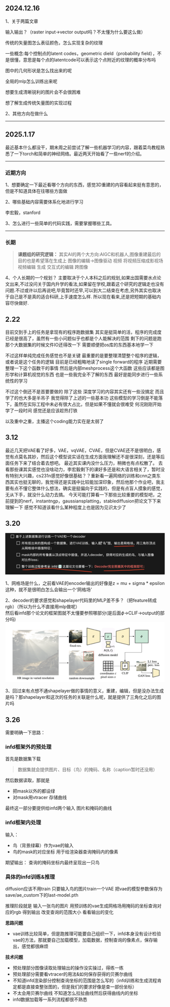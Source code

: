 ## 2024.12.16

1、关于两篇文章

输入输出？（raster input->vector output吗？不太懂为什么要这么做）

传统的矢量图怎么表征颜色，怎么实现复杂的纹理

一些概念:每个控制点的latent codes，geometric dield（probability field），不是很懂，意思是每个点的latentcode可以表示这个点附近的纹理的概率分布吗

图中的几何形状是怎么找出来的呢

全局的mlp怎么训练出来呢

想要生成清晰锐利的图片会不会很困难

想了解生成传统矢量图的实现过程

2、其他方向在做什么

---

## 2025.1.17

最近基本什么都没干，期末周之前尝试了解一些机器学习的内容，跟着菜鸟教程熟悉了一下torch和简单的神经网络。最近两天开始看了一些nerf的介绍。

---
### 近期方向

1、想要确定一下最近看哪个方向的东西，感觉3D重建的内容看起来挺有意思的，但是不知道具体在往哪些方面做

2、哪些基础内容需要体系化地进行学习

李宏毅，stanford

3、怎么进行一些简单的代码实践，需要掌握哪些工具。

---
### 长期

>**课题组的研究逻辑：**
>其实AI的两个大方向:AIGC和机器人,图像重建最后的目的也是希望落在生成上
>图像的编辑->图像驱动
>视频 将视频压缩成影视场 视频编辑
>生成 
>交互式的编辑 跨图像

4、个人长期的一个规划？
主要取决于个人本科之后的规划,如果出国需要水点论文出来,不过没问关于国内升学的看法,如果留在学校,跟着这个研究的逻辑走也没有问题.不过或许以后再说吧,毕竟暂时还早,可以到大二结束在考虑,另外其实也取决于自己是不是真的适合科研,上手速度怎么样.
所以现在看来,还是把短期的基础内容尽快做好.

## 2.22

目前交到手上的任务是拿现有的程序跑数据集 
其实是挺简单的活，程序的完成度已经是很高了，虽然有一些小问题似乎也都是个人能解决的范围
剩下的问题是跑那个大数据集的时候文件IO还得改一下
需要顺便把os库的东西基本地学一下

不过这样单纯完成任务感觉也不是关键
最重要的是要整理清楚整个程序的逻辑，或者说是这个任务的逻辑
目前是已经粗略地读了single forward的程序 
近期需要整理一下这个函数干的事情 然后是内部meshprocess这个大函数
这些应该都是图形学和计算机视觉的东西 也是一些我完全不了解的东西 最好是能同步进行一些系统性的学习

不过这个倒还不是首要要做的 除了这些 深度学习的内容其实还有一些没搞定 而且学了的也大多是半吊子 我觉得除了上述的一些基本功 这些模型的学习倒是不能落下，虽然在实际工程中未必有很大占比，但是如果不懂就会很难受
何况刚刚开始学了一段时间 感觉还是应该趁热打铁

以及重中之重，主播这个coding能力实在是太弱了

## 3.12

最近几天把VAE看了好多，VAE，vqVAE，CVAE，但是CVAE还不是很明白，感觉有点莫名其妙，然后这个模型说实话在生成方面我理解还不是很深刻，还是等后面任务下来了结合着去想吧。
最近其实课内没什么压力，稍微也有点松散了。
去看那些课其实感觉也没啥动力，李宏毅剩下的课好多还是和大语言相关了，暂时没有特别大兴趣，cs231n感觉好像很基础？？重新看一遍网络的训练和cnn之类东西其实也挺无聊的，我觉得还是实践中比较能加深印象，然后他那个作业吧，我主要有点不懂它整体什么想法，确实是挺偏向于实践的，但是有点盲人摸象的感觉，无从下手，就没什么动力去搞。
今天可能打算看一下那些比较重要的模型吧，之前提到的nerf，instantngp，gaussiansplatting，stablediffusion把论文下下来理解一下
感觉不知道该看什么某种程度上也是因为见识太少了

## 3.20

![alt text](<./image/p3.png>)

1、网格场是什么，之前看VAE的encoder输出的好像是z = mu + sigma * epsilon这种，就不是很明白怎么会输出一个‘网格场’

2、decoder的要求感觉和shapelayer代码里的MLP差不多？（把feature转成rgb）（所以为什么不直接用mlp做呢）  
然后看infd那个论文的框架图就不太懂要参照哪部分(是后面$\phi$->CLIF->output的部分吗)
![alt text](<./image/p4.png>)

3、回过来有点想不通shapelayer做的事情的意义，重建，编辑，但是没办法生成是吗？那shapelayer和这次的任务的关联是什么呢，就是提供了三角化之后的图片吗

## 3.26

需要明确一下思路：

### infd框架外的预处理

首先是数据集下载
> 数据集就会提供图片、目标（鸟）的掩码、名称（caption暂时还没用）

然后数据读取，那就是
- 把mask以外的都设绿
- 对mask用vtracer 存储曲线

最终这一部分要提供给infd两个输入 图片和掩码的曲线

### infd框架内处理 

输入：
- 鸟（背景绿幕）作为vae的输入
- 鸟的mask的对应坐标 用于给渲染器查询掩码内的像素
  
期望输出：
查询的掩码坐标内最终呈现出一只鸟

### 具体的infd训练&推理

diffusion应该不用train 只要输入鸟的图片train一个VAE
把vae的模型参数保存为save/ae_custom下的last-model.pth 

推理阶段就是 输入一张鸟的图片 用预训练的vae生成网格场用掩码的坐标查询对应的rgb 得到输出 改变查询的范围大小 看看输出的变化

**思路问题**
- vae训练比较简单，但是跑推理可能要自己组织一下，infd本身没有设计检验vae的方法，那就要自己加载模型，加载数据，控制查询的像素点，保存输出，感觉都很麻烦

**技术问题**
- 预处理部分图像读取处理输出的操作没实操过，得练一练
- 预处理部分需要看vtracer的用法&如何保存获得的贝赛尔曲线
- 不知道infd渲染部分控制查询坐标的范围是怎么写的（infd训练和生成流程肯定都是直接查整张图的，但是我们的要求好像是查一部份坐标）
- 不太会用贝赛尔曲线 不知道怎么拉扯曲线然后获得曲线内的坐标
- infd数据加载等一系列流程都很不熟悉



